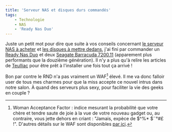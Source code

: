 ```yaml
---
title: 'Serveur NAS et disques durs commandés'
tags:
    - Technologie
    - NAS
    - 'Ready Nas Duo'
---
```


Juste un petit mot pour dire que suite à vos conseils concernant
[le serveur NAS à acheter](/2009/02/quel-serveur-nas-pour-la-maison/) et
[les disques à mettre dedans](/2009/04/quel-disque-choisir/), j'ai fini par
commander un [Ready Nas Duo](http://www.ldlc.com/fiche/PB00077547.html) et deux
[Seagate Barracuda 7200.11](http://www.ldlc.com/fiche/PB00082857.html)
(apparement plus performants que la douzième génération). Il n'y a plus qu'à
relire les articles de [Teulliac](http://www.teulliac.com/search/ReadyNas) pour
être prêt à l'installer une fois tout ça arrivé !

Bon par contre le RND n'a pas vraiment un WAF[^waf] élevé. Il me va donc falloir
user de tous mes charmes pour que la miss accepte ce nouvel intrus dans notre
salon. À quand des serveurs plus sexy, pour faciliter la vie des geeks en couple
?

[^waf]:

    Woman Acceptance Factor : indice mesurant la probabilité que votre chère et
    tendre saute de joie à la vue de votre nouveau gadget ou, au contraire, vous
    jette dehors en criant : "Jamais, expèce de $^%\* $¨°#£ !". D'autres détails
    sur le WAF sont disponibles
    [par ici](http://www.lesgeeks.net/article-engeeklopedie/waf.html).</span>
